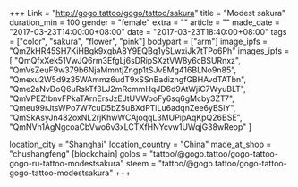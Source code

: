 +++
Link = "http://gogo.tattoo/gogo/tattoo/sakura"
title = "Modest sakura"
duration_min = 100
gender = "female"
extra = ""
article = ""
made_date = "2017-03-23T14:00:00+08:00"
date = "2017-03-23T18:40:00+08:00"
tags = ["color", "sakura", "flower", "pink"]
bodypart = ["arm"]
image_ipfs = "QmZkHR45SH7KiHBgk9xgbA8Y9EQBg1ySLwxiJk7tTPo6Ph"
images_ipfs = [  "QmQfxXek51VwJQ6rm3EfgLj6sDRipSXztVW8y6cBSURnxz",
  "QmVsZeuF9w379b6NjaMmntjZngp1tSJvEMg416BLNo9n85",
  "Qmexu2W5d9z35WAmmz6udT9xSSnBadizngfGBHAvdTATbn",
  "Qme2aNvDoQ6uRskTf3LJ2mRcmmHqJD6d9AtWjiC7WyuBLT",
  "QmVPEZtbnvFPkaTArnErsJzEJtUVWpoFy6sq6gMcby3ZT7",
  "Qmeu99rJtsWPo7W7cuD5bZ5uBXdPTiLu6adqnZee6yBSiY",
  "QmSkAsyJn482oxNL2rjKhwWCAjoqqL3MUPipAqKpQ26BSE",
  "QmNVn1AgNgcoaCbVwo6v3xLCTXfHNYcvw1UWqjG38wReop"
]

location_city = "Shanghai"
location_country = "China"
made_at_shop = "chushangfeng"
[blockchain]
golos = "tattoo/@gogo.tattoo/gogo-tattoo-gogo-ru-tattoo-modestsakura"
steem = "tattoo/@gogo.tattoo/gogo-tattoo-gogo-tattoo-modestsakura"
+++
